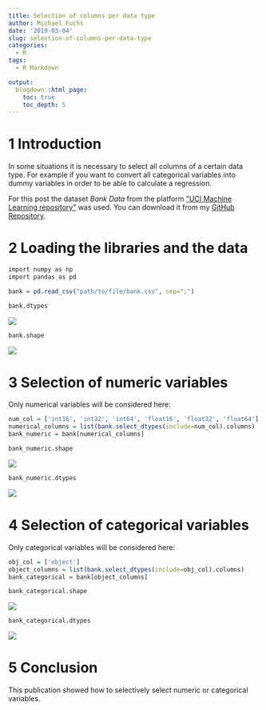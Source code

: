 ```yaml
---
title: Selection of columns per data type
author: Michael Fuchs
date: '2019-03-04'
slug: selection-of-columns-per-data-type
categories:
  - R
tags:
  - R Markdown

output:
  blogdown::html_page:
    toc: true
    toc_depth: 5
---
```




# 1 Introduction


In some situations it is necessary to select all columns of a certain data type. For example if you want to convert all categorical variables into dummy variables in order to be able to calculate a regression.


For this post the dataset *Bank Data* from the platform ["UCI Machine Learning repository"](https://archive.ics.uci.edu/ml/datasets/Bank+Marketing) was used. You can download it from my [GitHub Repository](https://github.com/MFuchs1989/Datasets-and-Miscellaneous/tree/main/datasets).


# 2 Loading the libraries and the data



```r
import numpy as np
import pandas as pd
```



```r
bank = pd.read_csv("path/to/file/bank.csv", sep=";")

bank.dtypes
```

![](/post/2019-03-04-selection-of-columns-per-data-type_files/p26p1.png)


```r
bank.shape
```

![](/post/2019-03-04-selection-of-columns-per-data-type_files/p26p2.png)



# 3 Selection of numeric variables

Only numerical variables will be considered here: 



```r
num_col = ['int16', 'int32', 'int64', 'float16', 'float32', 'float64']
numerical_columns = list(bank.select_dtypes(include=num_col).columns)
bank_numeric = bank[numerical_columns]
```


```r
bank_numeric.shape
```

![](/post/2019-03-04-selection-of-columns-per-data-type_files/p26p3.png)



```r
bank_numeric.dtypes
```

![](/post/2019-03-04-selection-of-columns-per-data-type_files/p26p4.png)


# 4 Selection of categorical variables

Only categorical variables will be considered here:


```r
obj_col = ['object']
object_columns = list(bank.select_dtypes(include=obj_col).columns)
bank_categorical = bank[object_columns]
```




```r
bank_categorical.shape
```

![](/post/2019-03-04-selection-of-columns-per-data-type_files/p26p5.png)




```r
bank_categorical.dtypes
```

![](/post/2019-03-04-selection-of-columns-per-data-type_files/p26p6.png)


# 5 Conclusion

This publication showed how to selectively select numeric or categorical variables.

